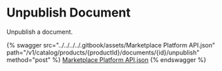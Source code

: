 # Unpublish Document

Unpublish a document.

{% swagger src="../../../../.gitbook/assets/Marketplace Platform API.json" path="/v1/catalog/products/{productId}/documents/{id}/unpublish" method="post" %}
[Marketplace Platform API.json](<../../../../.gitbook/assets/Marketplace Platform API.json>)
{% endswagger %}
